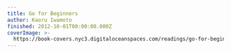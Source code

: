 ```yaml
---
title: Go for Beginners
author: Kaoru Iwamoto
finished: 2012-10-01T00:00:00.000Z
coverImage: >-
  https://book-covers.nyc3.digitaloceanspaces.com/readings/go-for-beginners-01.jpg
---
```

